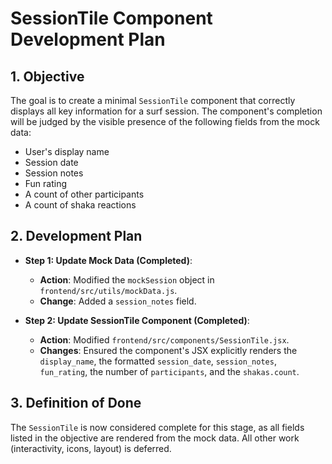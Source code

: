 # SessionTile Component Development Plan

## 1. Objective

The goal is to create a minimal `SessionTile` component that correctly displays all key information for a surf session. The component's completion will be judged by the visible presence of the following fields from the mock data:

-   User's display name
-   Session date
-   Session notes
-   Fun rating
-   A count of other participants
-   A count of shaka reactions

## 2. Development Plan

-   **Step 1: Update Mock Data (Completed)**:
    -   **Action**: Modified the `mockSession` object in `frontend/src/utils/mockData.js`.
    -   **Change**: Added a `session_notes` field.

-   **Step 2: Update SessionTile Component (Completed)**:
    -   **Action**: Modified `frontend/src/components/SessionTile.jsx`.
    -   **Changes**: Ensured the component's JSX explicitly renders the `display_name`, the formatted `session_date`, `session_notes`, `fun_rating`, the number of `participants`, and the `shakas.count`.

## 3. Definition of Done

The `SessionTile` is now considered complete for this stage, as all fields listed in the objective are rendered from the mock data. All other work (interactivity, icons, layout) is deferred.
